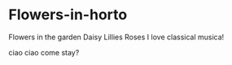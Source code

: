 # Flowers-in-horto
Flowers in the garden
Daisy
Lillies
Roses
I love classical musica!

ciao ciao 
come stay?